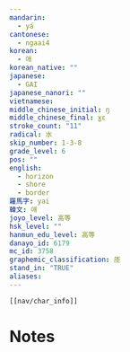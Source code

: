 ```yaml
---
mandarin:
  - yá
cantonese:
  - ngaai4
korean:
  - 애
korean_native: ""
japanese:
  - GAI
japanese_nanori: ""
vietnamese:
middle_chinese_initial: ŋ
middle_chinese_final: ɣɛ
stroke_count: "11"
radical: 水
skip_number: 1-3-8
grade_level: 6
pos: ""
english:
  - horizon
  - shore
  - border
羅馬字: yai
韓文: 얘
joyo_level: 高等
hsk_level: ""
hanmun_edu_level: 高等
danayo_id: 6179
mc_id: 3758
graphemic_classification: 厓
stand_in: "TRUE"
aliases:
---
```

```meta-bind-embed
[[nav/char_info]]
```

# Notes
